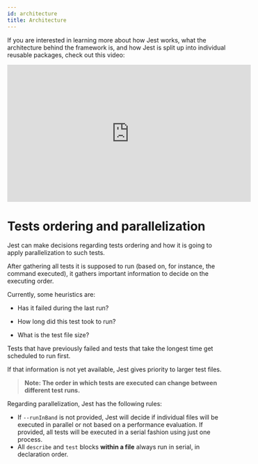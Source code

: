 ```yaml
---
id: architecture
title: Architecture
---
```


If you are interested in learning more about how Jest works, what the architecture behind the framework is, and how Jest is split up into individual reusable packages, check out this video:

<iframe width="560" height="315" src="https://www.youtube.com/embed/3YDiloj8_d0" frameborder="0" allow="accelerometer; autoplay; encrypted-media; gyroscope; picture-in-picture" allowfullscreen></iframe>

# Tests ordering and parallelization

Jest can make decisions regarding tests ordering and how it is going to apply parallelization to such tests.

After gathering all tests it is supposed to run (based on, for instance, the command executed), it gathers important information to decide on the executing order.

Currently, some heuristics are:

- Has it failed during the last run?

- How long did this test took to run?

- What is the test file size?

Tests that have previously failed and tests that take the longest time get scheduled to run first.

If that information is not yet available, Jest gives priority to larger test files.

> **Note: The order in which tests are executed can change between different test runs.**

Regarding parallelization, Jest has the following rules:

- If `--runInBand` is not provided, Jest will decide if individual files will be executed in parallel or not based on a performance evaluation. If provided, all tests will be executed in a serial fashion using just one process.
- All `describe` and `test` blocks **within a file** always run in serial, in declaration order.
